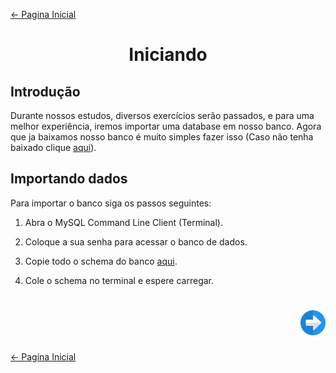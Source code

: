 [← Pagina Inicial](../../../README.md#--)

<h1 align="center">Iniciando</h1>

## Introdução

Durante nossos estudos, diversos exercícios serão passados, e para uma melhor experiência, iremos importar uma database em nosso banco. Agora que ja baixamos nosso banco é muito simples fazer isso (Caso não tenha baixado clique [aqui](../../ambiente_de_trabalho/instalando_o_mysql_server.md#instalando-o-mysql-server)).

## Importando dados

Para importar o banco siga os passos seguintes:

1. Abra o MySQL Command Line Client (Terminal).

2. Coloque a sua senha para acessar o banco de dados.

3. Copie todo o schema do banco [aqui](./schema.sql).

4. Cole o schema no terminal e espere carregar.

<h1 align="right">
<a href="../comandos/comandos.md#comandos"><img src="../../../images/next-arrow.svg" alt="next" width="40px"></a>
</h1>

[← Pagina Inicial](../../../README.md#--)